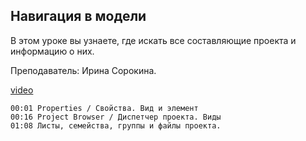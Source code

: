 ## Навигация в модели

В этом уроке вы узнаете, где искать все составляющие проекта и информацию о них.  

Преподаватель: Ирина Сорокина.

[video](https://player.softculture.cc/embed/online/RVT/RVT_42.17.02_L2-5_Interface_Project_Browser_Properties)

```chapters
00:01 Properties / Свойства. Вид и элемент
00:16 Project Browser / Диспетчер проекта. Виды
01:08 Листы, семейства, группы и файлы проекта.
```
